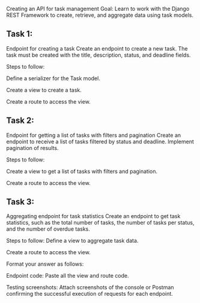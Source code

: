Creating an API for task management
Goal: Learn to work with the Django REST Framework to create, retrieve, and aggregate data using task models.

Task 1:
-------
Endpoint for creating a task
Create an endpoint to create a new task. The task must be created with the title, description, status, and deadline fields.

Steps to follow:

Define a serializer for the Task model.

Create a view to create a task.

Create a route to access the view.

Task 2: 
-------
Endpoint for getting a list of tasks with filters and pagination
Create an endpoint to receive a list of tasks filtered by status and deadline. Implement pagination of results.

Steps to follow:

Create a view to get a list of tasks with filters and pagination.

Create a route to access the view.

Task 3:
-------
Aggregating endpoint for task statistics
Create an endpoint to get task statistics, such as the total number of tasks, the number of tasks per status, and the number of overdue tasks.

Steps to follow:
Define a view to aggregate task data.

Create a route to access the view.

Format your answer as follows:

Endpoint code: Paste all the view and route code.

Testing screenshots: Attach screenshots of the console or Postman confirming the successful execution of requests for each endpoint.

